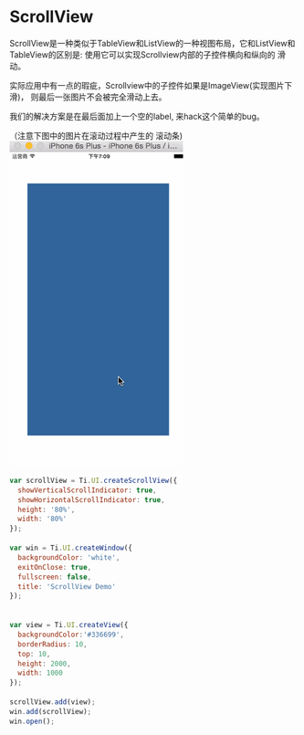 # ScrollView

ScrollView是一种类似于TableView和ListView的一种视图布局，它和ListView和
TableView的区别是: 使用它可以实现Scrollview内部的子控件横向和纵向的
滑动。

实际应用中有一点的瑕疵，Scrollview中的子控件如果是ImageView(实现图片下滑)，
则最后一张图片不会被完全滑动上去。

我们的解决方案是在最后面加上一个空的label, 来hack这个简单的bug。

（注意下图中的图片在滚动过程中产生的 滚动条)
![scrollview](/images/ui_ipad_scrollview.gif)

```js
var scrollView = Ti.UI.createScrollView({
  showVerticalScrollIndicator: true,
  showHorizontalScrollIndicator: true,
  height: '80%',
  width: '80%'
});

var win = Ti.UI.createWindow({
  backgroundColor: 'white',
  exitOnClose: true,
  fullscreen: false,
  title: 'ScrollView Demo'
});


var view = Ti.UI.createView({
  backgroundColor:'#336699',
  borderRadius: 10,
  top: 10,
  height: 2000,
  width: 1000
});

scrollView.add(view);
win.add(scrollView);
win.open();
```
